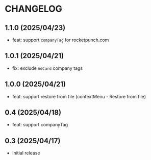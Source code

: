 # CHANGELOG

## 1.1.0 (2025/04/23)

- feat: support `companyTag` for rocketpunch.com

## 1.0.1 (2025/04/21)

- fix: exclude `AdCard` company tags

## 1.0.0 (2025/04/21)

- feat: support restore from file (contextMenu - Restore from file)

## 0.4 (2025/04/18)

- feat: support companyTag

## 0.3 (2025/04/17)

- initial release
